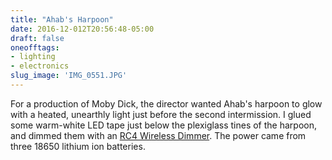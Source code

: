 ```yaml
---
title: "Ahab's Harpoon"
date: 2016-12-012T20:56:48-05:00
draft: false
oneofftags:
- lighting
- electronics
slug_image: 'IMG_0551.JPG'
---
```

For a production of Moby Dick, the director wanted Ahab's harpoon to glow with a heated, unearthly light just before the second intermission. I glued some warm-white LED tape just below the plexiglass tines of the harpoon, and dimmed them with an [RC4 Wireless Dimmer](https://rc4wireless.com/). The power came from three 18650 lithium ion batteries. 